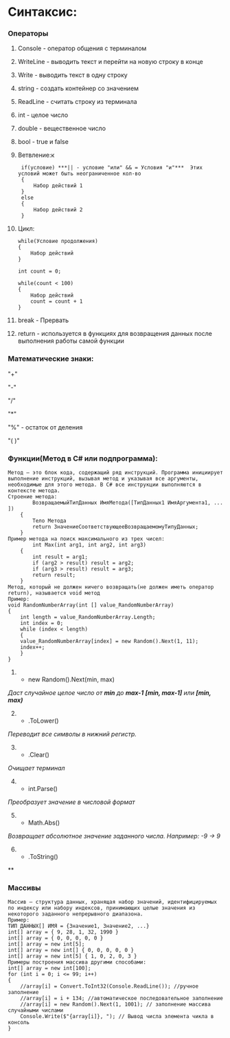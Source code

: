 # Синтаксис:
### Операторы
1. Console - оператор общения с терминалом
2. WriteLine - выводить текст и перейти на новую строку в конце
3. Write - выводить текст в одну строку
4. string - создать контейнер со значением
5. ReadLine - считать строку из терминала
6. int - целое число
7. double - вещественное число
8. bool - true и false
9. Ветвление:к

        if(условие) ***|| - условие "или" && = Условия "и"***  Этих условий может быть неограниченное кол-во
        {
            Набор действий 1
        }
        else
        {
            Набор действий 2
        }
10. Цикл:
        
        while(Условие продолжения)
        {
            Набор действий
        }

        int count = 0;

        while(count < 100)
        {
            Набор действий
            count = count + 1
        }
11. break - Прервать
12. return - используется в функциях для возвращения данных после выполнения работы самой функции
### Математические знаки:
"+"

"-"

"/"

"*"

"%" - остаток от деления

"( )"

### Функции(Метод в С# или подпрограмма):
    Метод — это блок кода, содержащий ряд инструкций. Программа инициирует выполнение инструкций, вызывая метод и указывая все аргументы, необходимые для этого метода. В C# все инструкции выполняются в контексте метода.
    Строение метода:
            ВозвращаемыйТипДанных ИмяМетода([ТипДанных1 ИмяАргумента1, ... ])
        {
            Тело Метода
            return ЗначениеСоответствующееВозвращаемомуТипуДанных;
        }
    Пример метода на поиск максимального из трех чисел:
            int Max(int arg1, int arg2, int arg3)
        {
            int result = arg1;
            if (arg2 > result) result = arg2;
            if (arg3 > result) result = arg3;
            return result;
        }
    Метод, который не должен ничего возвращать(не должен иметь оператор return), называется void метод
    Пример:
    void RandomNumberArray(int [] value_RandomNumberArray)
    {
        int length = value_RandomNumberArray.Length;
        int index = 0;
        while (index < length)
        {
        value_RandomNumberArray[index] = new Random().Next(1, 11);
        index++;
        }
    }

1. * new Random().Next(min, max)

*Даст случайное целое число от **min** до **max-1** **[min, max-1]** или **[min, max)***

2. * .ToLower()

*Переводит все символы в нижний регистр.*

3. * .Clear() 

*Очищает терминал*

4. * int.Parse() 

*Преобразует значение в числовой формат*

5. * Math.Abs()

*Возвращает абсолютное значение заданного числа. Например: -9 -> 9*

6. * .ToString()

**
### Массивы
    Массив — структура данных, хранящая набор значений, идентифицируемых по индексу или набору индексов, принимающих целые значения из некоторого заданного непрерывного диапазона.
    Пример: 
    ТИП ДАННЫХ[] ИМЯ = {Значение1, Значение2, ...}
    int[] array = { 9, 28, 1, 32, 1990 }
    int[] array = { 0, 0, 0, 0, 0 }
    int[] array = new int[5];
    int[] array = new int[] { 0, 0, 0, 0, 0 }
    int[] array = new int[5] { 1, 0, 2, 0, 3 }
    Примеры построения массива другими способами:
    int[] array = new int[100];
    for (int i = 0; i <= 99; i++)
    {
        //array[i] = Convert.ToInt32(Console.ReadLine()); //ручное заполнение
        //array[i] = i + 134; //автоматическое последовательное заполнение
        //array[i] = new Random().Next(1, 1001); // заполнение массива случайными числами
        Console.Write($"{array[i]}, "); // Вывод числа элемента чикла в консоль
    }